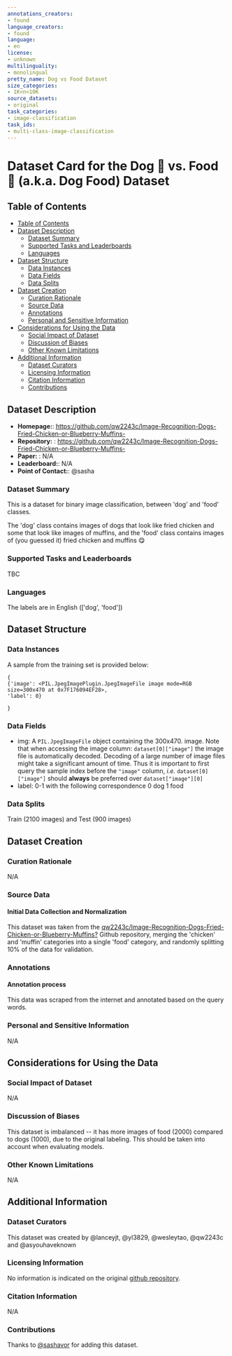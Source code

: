 ```yaml
---
annotations_creators:
- found
language_creators:
- found
language:
- en
license:
- unknown
multilinguality:
- monolingual
pretty_name: Dog vs Food Dataset
size_categories:
- 1K<n<10K
source_datasets:
- original
task_categories:
- image-classification
task_ids:
- multi-class-image-classification
---
```


# Dataset Card for the Dog 🐶 vs. Food 🍔 (a.k.a. Dog Food) Dataset

## Table of Contents
- [Table of Contents](#table-of-contents)
- [Dataset Description](#dataset-description)
  - [Dataset Summary](#dataset-summary)
  - [Supported Tasks and Leaderboards](#supported-tasks-and-leaderboards)
  - [Languages](#languages)
- [Dataset Structure](#dataset-structure)
  - [Data Instances](#data-instances)
  - [Data Fields](#data-fields)
  - [Data Splits](#data-splits)
- [Dataset Creation](#dataset-creation)
  - [Curation Rationale](#curation-rationale)
  - [Source Data](#source-data)
  - [Annotations](#annotations)
  - [Personal and Sensitive Information](#personal-and-sensitive-information)
- [Considerations for Using the Data](#considerations-for-using-the-data)
  - [Social Impact of Dataset](#social-impact-of-dataset)
  - [Discussion of Biases](#discussion-of-biases)
  - [Other Known Limitations](#other-known-limitations)
- [Additional Information](#additional-information)
  - [Dataset Curators](#dataset-curators)
  - [Licensing Information](#licensing-information)
  - [Citation Information](#citation-information)
  - [Contributions](#contributions)

## Dataset Description

- **Homepage:**: https://github.com/qw2243c/Image-Recognition-Dogs-Fried-Chicken-or-Blueberry-Muffins-
- **Repository:** : https://github.com/qw2243c/Image-Recognition-Dogs-Fried-Chicken-or-Blueberry-Muffins-
- **Paper:** : N/A
- **Leaderboard:**: N/A
- **Point of Contact:**: @sasha

### Dataset Summary

This is a dataset for binary image classification, between 'dog' and 'food' classes. 

The 'dog' class contains images of dogs that look like fried chicken and some that look like images of muffins, and the 'food' class contains images of (you guessed it) fried chicken and muffins 😋

### Supported Tasks and Leaderboards

TBC

### Languages

The labels are in English (['dog', 'food'])

## Dataset Structure

### Data Instances
A sample from the training set is provided below:

```
{
{'image': <PIL.JpegImagePlugin.JpegImageFile image mode=RGB size=300x470 at 0x7F176094EF28>, 
'label': 0}

}
```

### Data Fields


- img: A `PIL.JpegImageFile` object containing the 300x470. image. Note that when accessing the image column: `dataset[0]["image"]` the image file is automatically decoded. Decoding of a large number of image files might take a significant amount of time. Thus it is important to first query the sample index before the `"image"` column, *i.e.* `dataset[0]["image"]` should **always** be preferred over `dataset["image"][0]`
- label: 0-1 with the following correspondence
         0 dog
         1 food

### Data Splits

Train (2100 images) and Test (900 images)

## Dataset Creation

### Curation Rationale

N/A

### Source Data

#### Initial Data Collection and Normalization

This dataset was taken from the [qw2243c/Image-Recognition-Dogs-Fried-Chicken-or-Blueberry-Muffins?](https://github.com/qw2243c/Image-Recognition-Dogs-Fried-Chicken-or-Blueberry-Muffins-) Github repository, merging the 'chicken' and 'muffin' categories into a single 'food' category, and randomly splitting 10% of the data for validation.

### Annotations

#### Annotation process

This data was scraped from the internet and annotated based on the query words.


### Personal and Sensitive Information

N/A

## Considerations for Using the Data

### Social Impact of Dataset

N/A

### Discussion of Biases

This dataset is imbalanced -- it has more images of food (2000) compared to dogs (1000), due to the original labeling. This should be taken into account when evaluating models.

### Other Known Limitations

N/A

## Additional Information

### Dataset Curators

This dataset was created by @lanceyjt, @yl3829, @wesleytao, @qw2243c and @asyouhaveknown

### Licensing Information

No information is indicated on the original [github repository](https://github.com/qw2243c/Image-Recognition-Dogs-Fried-Chicken-or-Blueberry-Muffins-).

### Citation Information

N/A

### Contributions

Thanks to [@sashavor](https://github.com/sashavor) for adding this dataset.


